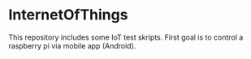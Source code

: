 # InternetOfThings
This repository includes some IoT test skripts. First goal is to control a raspberry pi via mobile app (Android). 

